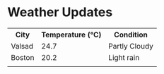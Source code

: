 # Weather Updates

<!-- WEATHER-UPDATE-START -->
<table><tr><th>City</th><th>Temperature (°C)</th><th>Condition</th></tr><tr><td>Valsad</td><td>24.7</td><td>Partly Cloudy</td></tr><tr><td>Boston</td><td>20.2</td><td>Light rain</td></tr><tr><td></td><td></td><td></td></tr></table>
<!-- WEATHER-UPDATE-END -->
